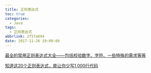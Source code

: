 ```yaml
---
title: 正则表达式
toc: true
categories:
  - Java
tags:
  - 正则表达式
abbrlink: 2f57a694
date: 2017-11-26 19:09:09
---
```


[最全的常用正则表达式大全——包括校验数字、字符、一些特殊的需求等等](http://www.cnblogs.com/zxin/archive/2013/01/26/2877765.html)

[知道这20个正则表达式，能让你少写1,000行代码](https://www.jianshu.com/p/e7bb97218946)

